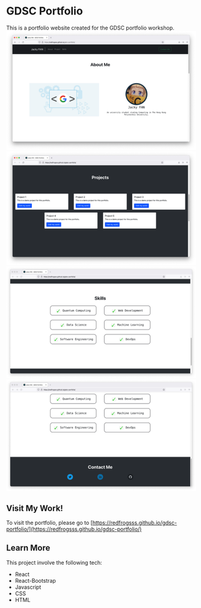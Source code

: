 # GDSC Portfolio
This is a portfolio website created for the GDSC portfolio workshop.
![Web page](./readme-img/1.png "GDSC Portfolio")
![Web page](./readme-img/2.png "GDSC Portfolio")
![Web page](./readme-img/3.png "GDSC Portfolio")
![Web page](./readme-img/4.png "GDSC Portfolio")

## Visit My Work!
To visit the portfolio, please go to [https://redfrogsss.github.io/gdsc-portfolio/](https://redfrogsss.github.io/gdsc-portfolio/)

## Learn More
This project involve the following tech:
- React
- React-Bootstrap
- Javascript
- CSS
- HTML